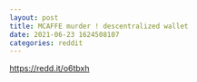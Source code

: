 ```yaml
--- 
layout: post 
title: MCAFFE murder ! descentralized wallet 
date: 2021-06-23 1624508107 
categories: reddit 
--- 
```

https://redd.it/o6tbxh